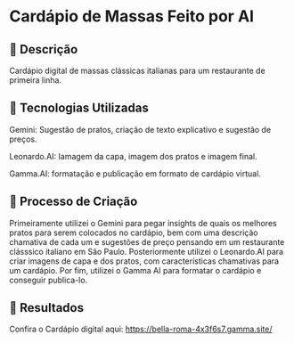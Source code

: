 # Cardápio de Massas Feito por AI

## 📒 Descrição
Cardápio digital de massas clássicas italianas para um restaurante de primeira linha.

## 🤖 Tecnologias Utilizadas
Gemini: Sugestão de pratos, criação de texto explicativo e sugestão de preços.

Leonardo.AI: Iamagem da capa, imagem dos pratos e imagem final.

Gamma.AI: formatação e publicação em formato de cardápio virtual.

## 🧐 Processo de Criação
Primeiramente utilizei o Gemini para pegar insights de quais os melhores pratos para serem colocados no cardápio, bem com uma descrição chamativa de cada um e sugestões de preço pensando em um restaurante clásssico italiano em São Paulo. Posteriormente utilizei o Leonardo.AI para criar imagens de capa e dos pratos, com características chamativas para um cardápio. Por fim, utilizei o Gamma AI para formatar o cardápio e conseguir publica-lo.

## 🚀 Resultados
Confira o Cardápio digital aqui: https://bella-roma-4x3f6s7.gamma.site/

